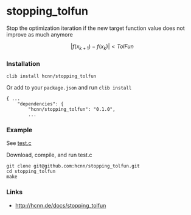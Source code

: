 # stopping_tolfun

Stop the optimization iteration if the new target function value does not improve as much anymore

$$
| f(x_{k+1}) - f(x_k) | < TolFun
$$

### Installation
```
clib install hcnn/stopping_tolfun
```

Or add to your `package.json` and run `clib install`

```
{ ...
    "dependencies": {
        "hcnn/stopping_tolfun": "0.1.0",
        ...
```

### Example
See [test.c](https://github.com/hcnn/stopping_tolfun/blob/master/test.c)

Download, compile, and run test.c

```
git clone git@github.com:hcnn/stopping_tolfun.git
cd stopping_tolfun
make
```

### Links
* http://hcnn.de/docs/stopping_tolfun